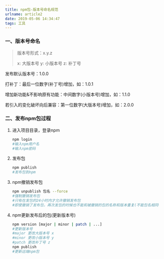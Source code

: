 ```yaml
---
title: npm包-版本号命名规范
urlname: article2
date: 2019-05-06 14:34:47
tags: 工具
---
```


### 一、版本号命名

>版本号形式：x.y.z
>
>x: 大版本号  y: 小版本号 z: 补丁号

发布默认版本号：1.0.0

打补丁：最后一位数字(补丁号)增加，如：1.0.1

增加新功能&不影响原有功能：中间数字(小版本号)增加，如：1.1.0

若引入的变化破坏向后兼容：第一位数字(大版本号)增加，如：2.0.0



### 二、发布npm包过程

1. 进入项目目录，登录npm

   ```bash
   npm login
   #输入npm用户名
   #输入npm密码
   ```

2. 发布包

   ```bash
   npm publish
   #发布包到npm
   ```

3. npm撤销发布包

   ```bash
   npm unpublish 包名 --force
   #强制撤销发布包
   #只有在发包的24小时内才允许撤销发布包
   #即使撤销了发布包，再次发包的时候也不能和被撤销的包的名称和版本重复(不能包名相同+版本相同，因为这两者构成的唯一标识已经被占用了)
   ```

4. npm更新发布后的包(更新版本号)

   ```bash
   npm version [major | minor | patch | ...]
   #更新版本号
   #major 更改大版本号 x
   #minor 更改小版本号 y
   #patch 更改补丁号 z
   npm publish
   #更新远端npm包
   ```

   